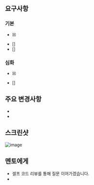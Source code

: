 ## 요구사항

### 기본
- [x]
- []
- []

### 심화
- [x]
- []

## 주요 변경사항
-
-

## 스크린샷
![image](이미지url)

## 멘토에게
- 셀프 코드 리뷰를 통해 질문 이어가겠습니다.
-
